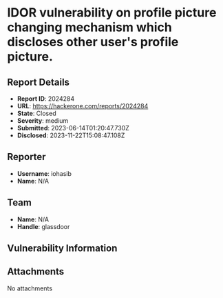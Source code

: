 # IDOR vulnerability on profile picture changing mechanism which discloses other user's profile picture.

## Report Details
- **Report ID**: 2024284
- **URL**: https://hackerone.com/reports/2024284
- **State**: Closed
- **Severity**: medium
- **Submitted**: 2023-06-14T01:20:47.730Z
- **Disclosed**: 2023-11-22T15:08:47.108Z

## Reporter
- **Username**: iohasib
- **Name**: N/A

## Team
- **Name**: N/A
- **Handle**: glassdoor

## Vulnerability Information


## Attachments
No attachments
